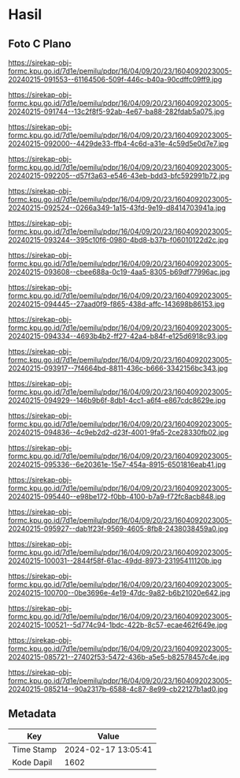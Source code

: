# Hasil

## Foto C Plano

https://sirekap-obj-formc.kpu.go.id/7d1e/pemilu/pdpr/16/04/09/20/23/1604092023005-20240215-091553--61164506-509f-446c-b40a-90cdffc09ff9.jpg

https://sirekap-obj-formc.kpu.go.id/7d1e/pemilu/pdpr/16/04/09/20/23/1604092023005-20240215-091744--13c2f8f5-92ab-4e67-ba88-282fdab5a075.jpg

https://sirekap-obj-formc.kpu.go.id/7d1e/pemilu/pdpr/16/04/09/20/23/1604092023005-20240215-092000--4429de33-ffb4-4c6d-a31e-4c59d5e0d7e7.jpg

https://sirekap-obj-formc.kpu.go.id/7d1e/pemilu/pdpr/16/04/09/20/23/1604092023005-20240215-092205--d57f3a63-e546-43eb-bdd3-bfc592991b72.jpg

https://sirekap-obj-formc.kpu.go.id/7d1e/pemilu/pdpr/16/04/09/20/23/1604092023005-20240215-092524--0266a349-1a15-43fd-9e19-d8414703941a.jpg

https://sirekap-obj-formc.kpu.go.id/7d1e/pemilu/pdpr/16/04/09/20/23/1604092023005-20240215-093244--395c10f6-0980-4bd8-b37b-f06010122d2c.jpg

https://sirekap-obj-formc.kpu.go.id/7d1e/pemilu/pdpr/16/04/09/20/23/1604092023005-20240215-093608--cbee688a-0c19-4aa5-8305-b69df77996ac.jpg

https://sirekap-obj-formc.kpu.go.id/7d1e/pemilu/pdpr/16/04/09/20/23/1604092023005-20240215-094445--27aad0f9-f865-438d-affc-143698b86153.jpg

https://sirekap-obj-formc.kpu.go.id/7d1e/pemilu/pdpr/16/04/09/20/23/1604092023005-20240215-094334--4693b4b2-ff27-42a4-b84f-e125d6918c93.jpg

https://sirekap-obj-formc.kpu.go.id/7d1e/pemilu/pdpr/16/04/09/20/23/1604092023005-20240215-093917--7f4664bd-8811-436c-b666-3342156bc343.jpg

https://sirekap-obj-formc.kpu.go.id/7d1e/pemilu/pdpr/16/04/09/20/23/1604092023005-20240215-094929--146b9b6f-8db1-4cc1-a6f4-e867cdc8629e.jpg

https://sirekap-obj-formc.kpu.go.id/7d1e/pemilu/pdpr/16/04/09/20/23/1604092023005-20240215-094836--4c9eb2d2-d23f-4001-9fa5-2ce28330fb02.jpg

https://sirekap-obj-formc.kpu.go.id/7d1e/pemilu/pdpr/16/04/09/20/23/1604092023005-20240215-095336--6e20361e-15e7-454a-8915-6501816eab41.jpg

https://sirekap-obj-formc.kpu.go.id/7d1e/pemilu/pdpr/16/04/09/20/23/1604092023005-20240215-095440--e98be172-f0bb-4100-b7a9-f72fc8acb848.jpg

https://sirekap-obj-formc.kpu.go.id/7d1e/pemilu/pdpr/16/04/09/20/23/1604092023005-20240215-095927--dab1f23f-9569-4605-8fb8-2438038459a0.jpg

https://sirekap-obj-formc.kpu.go.id/7d1e/pemilu/pdpr/16/04/09/20/23/1604092023005-20240215-100031--2844f58f-61ac-49dd-8973-23195411120b.jpg

https://sirekap-obj-formc.kpu.go.id/7d1e/pemilu/pdpr/16/04/09/20/23/1604092023005-20240215-100700--0be3696e-4e19-47dc-9a82-b6b21020e642.jpg

https://sirekap-obj-formc.kpu.go.id/7d1e/pemilu/pdpr/16/04/09/20/23/1604092023005-20240215-100521--5d774c94-1bdc-422b-8c57-ecae462f649e.jpg

https://sirekap-obj-formc.kpu.go.id/7d1e/pemilu/pdpr/16/04/09/20/23/1604092023005-20240215-085721--27402f53-5472-436b-a5e5-b82578457c4e.jpg

https://sirekap-obj-formc.kpu.go.id/7d1e/pemilu/pdpr/16/04/09/20/23/1604092023005-20240215-085214--90a2317b-6588-4c87-8e99-cb22127b1ad0.jpg


## Metadata

| Key        | Value               |
| ---------- | ------------------- |
| Time Stamp | 2024-02-17 13:05:41 |
| Kode Dapil | 1602                |



